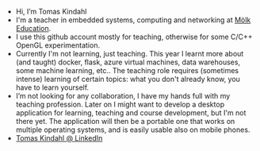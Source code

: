 - Hi, I’m Tomas Kindahl
- I'm a teacher in embedded systems, computing and networking at [Mölk Education](https://www.molk.se/).
- I use this github account mostly for teaching, otherwise for some C/C++ OpenGL experimentation.
- Currently I'm not learning, just teaching. This year I learnt more about (and taught) docker, flask,
  azure virtual machines, data warehouses, some machine learning, etc.. The teaching role requires (sometimes intense) 
  learning of certain topics: what you don't already know, you have to learn yourself.
- I’m not looking for any collaboration, I have my hands full with my teaching profession.
  Later on I might want to develop a desktop application for learning, teaching and course development,
  but I'm not there yet. The application will then be a portable one that works on multiple operating
  systems, and is easily usable also on mobile phones.
- [Tomas Kindahl @ LinkedIn](https://www.linkedin.com/in/tomas-kindahl-8a2755b0/)

<!---
TomasKindahl/TomasKindahl is a ✨ special ✨ repository because its `README.md` (this file) appears on your GitHub profile.
You can click the Preview link to take a look at your changes.
--->
